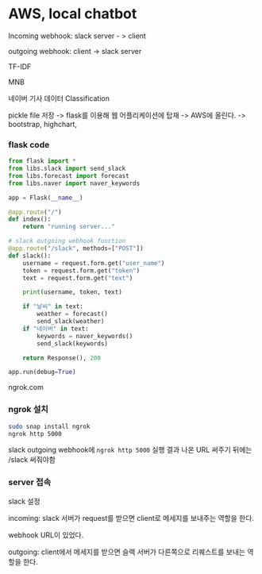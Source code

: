 # AWS, local chatbot

Incoming webhook: slack server - > client

outgoing webhook: client -> slack server



TF-IDF

MNB

네이버 기사 데이터 Classification

pickle file 저장 -> flask를 이용해 웹 어플리케이션에 탑재 -> AWS에 올린다. -> bootstrap, highchart, 



### flask code

```python
from flask import *
from libs.slack import send_slack
from libs.forecast import forecast
from libs.naver import naver_keywords

app = Flask(__name__)

@app.route("/")
def index():
    return "running server..."

# slack outgoing webhook function
@app.route("/slack", methods=["POST"])
def slack():
    username = request.form.get("user_name")
    token = request.form.get("token")
    text = request.form.get("text")

    print(username, token, text)

    if "날씨" in text:
        weather = forecast()
        send_slack(weather)
    if "네이버" in text:
        keywords = naver_keywords()
        send_slack(keywords)

    return Response(), 200

app.run(debug=True)
```

ngrok.com

### ngrok 설치

```bash
sudo snap install ngrok
ngrok http 5000
```

slack outgoing webhook에 `ngrok http 5000` 실행 결과 나온 URL 써주기 뒤에는 /slack 써줘야함



### server 접속



slack 설정

incoming: slack 서버가 request를 받으면 client로 메세지를 보내주는 역할을 한다.

webhook URL이 있었다. 

outgoing: client에서 메세지를 받으면 슬랙 서버가 다른쪽으로 리퀘스트를 보내는 역할을 한다.